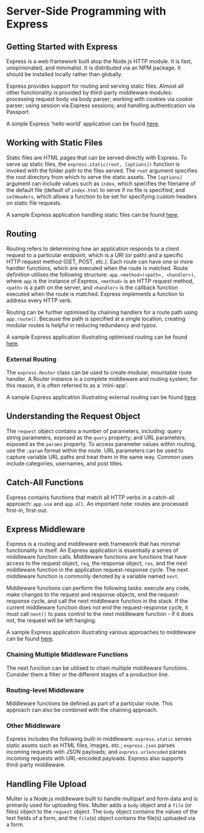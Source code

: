 # Server-Side Programming with Express

## Getting Started with Express

Express is a web framework built atop the Node.js HTTP module. It is fast, unopinionated, and minimalist. It is 
distributed via an NPM package. It should be installed locally rather than globally. 

Express provides support for routing and serving static files. Almost all other functionality is provided by third-party 
middleware modules: processing request body via body parser; working with cookies via cookie parser; using session via 
Express sessions; and handling authentication via Passport.

A simple Express 'hello world' application can be found [here](https://github.com/muzzarellimj/full-stack-application-development/tree/main/note/server-side/hello-world).

## Working with Static Files

Static files are HTML pages that can be served directly with Express. To serve up static files, the 
`express.static(root, [options])` function is invoked with the folder path to the files served. The `root` argument
specifies the root directory from which to serve the static assets. The `[options]` argument can include values such as 
`index`, which specifies the filename of the default file (default of `index.html` to serve if no file is specified; 
and `setHeaders`, which allows a function to be set for specifying custom headers on static file requests.

A sample Express application handling static files can be found [here](https://github.com/muzzarellimj/full-stack-application-development/tree/main/note/server-side/static-file).

## Routing

Routing refers to determining how an application responds to a client request to a particular endpoint, which is a URI 
(or path) and a specific HTTP request method (GET, POST, etc.). Each route can have one or more handler functions, 
which are executed when the route is matched. Route definition utilises the following structure: 
`app.<method>(<path>, <handler>)`, where `app` is the instance of Express, `<method>` is an HTTP request method, 
`<path>` is a path on the server, and `<handler>` is the callback function executed when the route is matched. Express 
implements a function to address every HTTP verb. 

Routing can be further optimised by chaining handlers for a route path using `app.route()`. Because the path is
specified at a single location, creating modular routes is helpful in reducing redundancy and typos.

A sample Express application illustrating optimised routing can be found [here](https://github.com/muzzarellimj/full-stack-application-development/tree/main/note/server-side/routing).

### External Routing

The `express.Router` class can be used to create modular, mountable route handler. A Router instance is a complete 
middleware and routing system; for this reason, it is often referred to as a 'mini-app'.

A sample Express application illustrating external routing can be found [here](https://github.com/muzzarellimj/full-stack-application-development/tree/main/note/server-side/routing-external).

## Understanding the Request Object

The `request` object contains a number of parameters, including: query string parameters, exposed as the `query` 
property; and URL parameters, exposed as the `params` property. To access parameter values within routing, use the 
`:param` format within the route. URL parameters can be used to capture variable URL paths and treat them in the same 
way. Common uses include categories, usernames, and post titles.

## Catch-All Functions

Express contains functions that match all HTTP verbs in a catch-all approach: `app.use` and `app.all`. An important 
note: routes are processed first-in, first-out.

## Express Middleware

Express is a routing and middleware web framework that has minimal functionality in itself. An Express application is
essentially a series of middleware function calls. Middleware functions are functions that have access to the request
object, `req`, the response object, `res`, and the next middleware function in the application request-response cycle.
The next middleware function is commonly denoted by a variable named `next`.

Middleware functions can perform the following tasks: execute any code, make changes to the request and response
objects, end the request-response cycle, and call the next middleware function in the stack. If the current middleware
function does not end the request-response cycle, it must call `next()` to pass control to the next middleware
function - if it does not, the request will be left hanging.

A sample Express application illustrating various approaches to middleware can be found [here](https://github.com/muzzarellimj/full-stack-application-development/tree/main/note/server-side/middleware).

### Chaining Multiple Middleware Functions

The next function can be utilised to chain multiple middleware functions. Consider them a filter or the different
stages of a production line.

### Routing-level Middleware

Middleware functions be defined as part of a particular route. This approach can also be combined with the chaining 
approach.

### Other Middleware

Express includes the following built-in middleware: `express.static` serves static assets such as HTML files, images, 
etc.; `express.json` parses incoming requests with JSON payloads; and `express.urlencoded` parses incoming requests with 
URL-encoded payloads. Express also supports third-party middleware.

## Handling File Upload

Multer is a Node.js middleware built to handle multipart and form data and is primarily used for uploading files. Multer 
adds a `body` object and a `file` (or files) object to the `request` object. The `body` object contains the values of 
the text fields of a form, and the `file`(s) object contains the file(s) uploaded via a form.